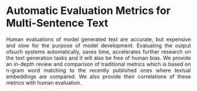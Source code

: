 # Automatic Evaluation Metrics for Multi-Sentence Text

<div style="text-align: justify"> 
  Human evaluations of model generated text are accurate, but expensive and slow for the purpose of model development. Evaluating the output ofsuch systems automatically, saves time, accelerates further research on the text generation tasks
and it will also be free of human bias. We provide an in-depth review and comparison of traditional metrics which is based on
n-gram word matching to the recently published ones where textual embeddings are compared. We also provide their
correlations of these metrics with human evaluation.
</div>
